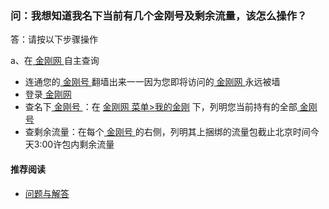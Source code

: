 ### 问：我想知道我名下当前有几个金刚号及剩余流量，该怎么操作？

答：请按以下步骤操作

a、在[ 金刚网 ](https://www.atozitpro.net/zh/)自主查询

- 连通您的[ 金刚号 ](https://a2zitpro.github.io/web/金刚号)翻墙出来一一因为您即将访问的[ 金刚网 ](https://www.atozitpro.net/zh/)永远被墙
- 登录[ 金刚网 ](https://www.atozitpro.net/zh/)
- 查名下[ 金刚号 ](https://a2zitpro.github.io/web/金刚号)：在 [金刚网 菜单>我的金刚](https://www.atozitpro.net/zh/my-account/) 下，列明您当前持有的全部[ 金刚号 ](https://a2zitpro.github.io/web/金刚号)
- 查剩余流量：在每个[ 金刚号 ](https://a2zitpro.github.io/web/金刚号)的右侧，列明其上捆绑的流量包截止北京时间今天3:00许包内剩余流量

#### 推荐阅读
- [ 问题与解答 ](https://a2zitpro.github.io/web/问题与解答)
